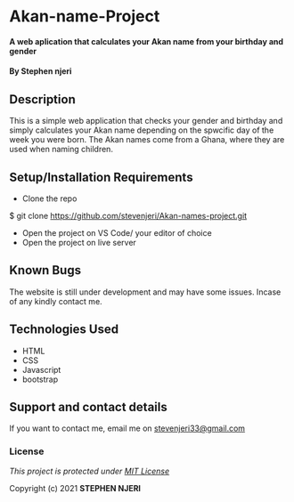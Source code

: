 # Akan-name-Project
#### A web aplication that calculates your Akan name from your birthday and gender
#### By Stephen njeri
## Description
This is a simple web application that checks your gender and birthday and simply calculates your Akan name depending on the spwcific day of the week you were born. The Akan names come from a Ghana, where they are used when naming children.
## Setup/Installation Requirements
* Clone the repo

$ git clone https://github.com/stevenjeri/Akan-names-project.git

* Open  the project on VS Code/ your editor of choice
* Open the project on live server
## Known Bugs
The website is still under development and may have some issues. Incase of any kindly contact me.
## Technologies Used
* HTML
* CSS
* Javascript
* bootstrap
## Support and contact details
If you want to contact me, email me on stevenjeri33@gmail.com
### License
*This project is protected under [MIT License](License)*

Copyright (c) 2021 **STEPHEN NJERI**